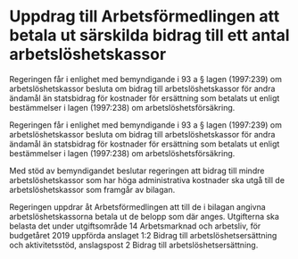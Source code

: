 # Uppdrag till Arbetsförmedlingen att betala ut särskilda bidrag till ett antal arbetslöshetskassor

Regeringen får i enlighet med bemyndigande i 93 a § lagen (1997:239) om arbetslöshetskassor besluta om bidrag till arbetslöshetskassor för andra ändamål än statsbidrag för kostnader för ersättning som betalats ut enligt bestämmelser i lagen (1997:238) om arbetslöshetsförsäkring.

Regeringen får i enlighet med bemyndigande i 93 a § lagen (1997:239) om arbetslöshetskassor besluta om bidrag till arbetslöshetskassor för andra ändamål än statsbidrag för kostnader för ersättning som betalats ut enligt bestämmelser i lagen (1997:238) om arbetslöshetsförsäkring.

Med stöd av bemyndigandet beslutar regeringen att bidrag till mindre arbetslöshetskassor som har höga administrativa kostnader ska utgå till de arbetslöshetskassor som framgår av bilagan.

Regeringen uppdrar åt Arbetsförmedlingen att till de i bilagan angivna arbetslöshetskassorna betala ut de belopp som där anges. Utgifterna ska belasta det under utgiftsområde 14 Arbetsmarknad och arbetsliv, för budgetåret 2019 uppförda anslaget 1:2 Bidrag till arbetslöshetsersättning och aktivitetsstöd, anslagspost 2 Bidrag till arbetslöshetsersättning.
